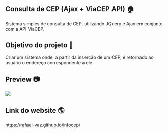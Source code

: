 ## Consulta de CEP (Ajax + ViaCEP API) 🏠

Sistema simples de consulta de CEP, utilizando JQuery e Ajax em conjunto com a API ViaCEP.

## Objetivo do projeto :rocket:

Criar um sistema onde, a partir da inserção de um CEP, é retornado ao usuário o endereço correspondente a ele.

## Preview :camera:

<img src="https://github.com/rafael-vaz/infocep-jquery-ajax/blob/main/info-cep-preview.jpg">

## Link do website 🌎

https://rafael-vaz.github.io/infocep/
